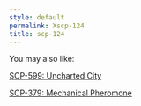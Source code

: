 ```yaml
---
style: default
permalink: Xscp-124
title: scp-124
---
```

You may also like:

[SCP-599: Uncharted City](http://scp-wiki.net/scp-599)

[SCP-379: Mechanical Pheromone](http://scp-wiki.net/scp-379)
